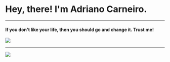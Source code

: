 # Hey, there! I'm Adriano Carneiro. <a href="https://www.linkedin.com/in/csadriano/"><img width="15" height="15" src="https://img-premium.flaticon.com/png/512/174/174857.png?token=exp=1622850123~hmac=69de152dcc3adaeb03cf92ac567a4d09"></a> 

<hr>
<h4> If you don't like your life, then you should go and change it. Trust me!</h4>
<a href="https://github.com/adrianolcarneiro"><img src="https://coverfiles.alphacoders.com/172/thumb-1920-172880.jpg"></a>
<hr>

<a href="www.instagram.com/adriano_cs"><img src="https://camo.githubusercontent.com/ea84710c391d41ba0b255e3cc3f7a1f46629aac714090356c99823cde9117662/68747470733a2f2f696d672e736869656c64732e696f2f62616467652f2d496e7374616772616d2d4331333538343f7374796c653d666c6174266c6f676f3d496e7374616772616d266c6f676f436f6c6f723d7768697465"></a>




  
